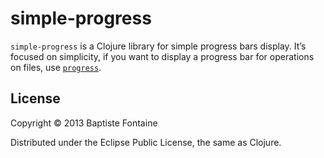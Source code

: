 # simple-progress

`simple-progress` is a Clojure library for simple progress bars display. It’s
focused on simplicity, if you want to display a progress bar for operations on
files, use [`progress`](https://github.com/tobias/progress).

## License

Copyright © 2013 Baptiste Fontaine

Distributed under the Eclipse Public License, the same as Clojure.

